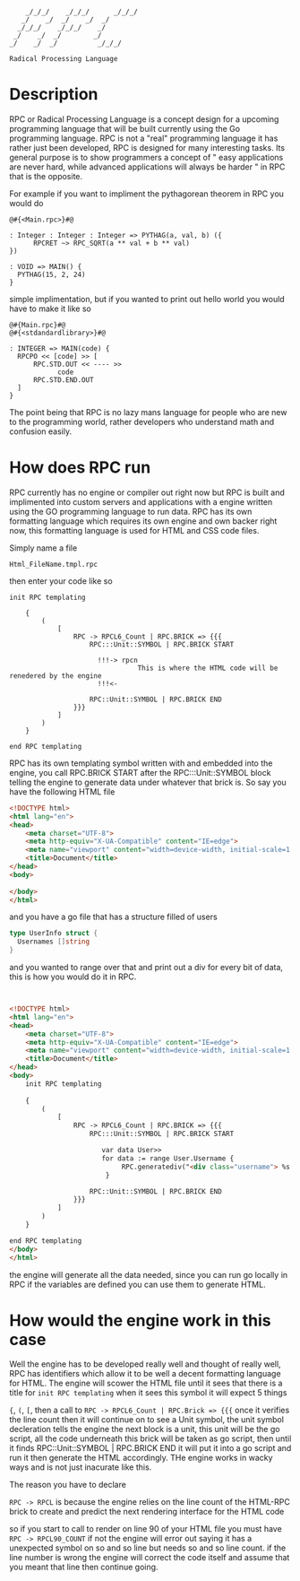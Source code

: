 ```
                                   
    _/_/_/    _/_/_/      _/_/_/   
   _/    _/  _/    _/  _/          
  _/_/_/    _/_/_/    _/           
 _/    _/  _/        _/            
_/    _/  _/          _/_/_/       
                                   
Radical Processing Language                                    
```

# Description 

RPC or Radical Processing Language is a concept design for a upcoming programming language that will be built currently using the Go programming language. RPC is not a "real" programming language it has rather just been developed, RPC is designed for many interesting tasks. Its general purpose is to show programmers a concept of " easy applications are never hard, while advanced applications will always be harder " in RPC that is the opposite. 

For example if you want to impliment the pythagorean theorem in RPC you would do 

```
@#{<Main.rpc>}#@

: Integer : Integer : Integer => PYTHAG(a, val, b) ({
      RPCRET ~> RPC_SQRT(a ** val + b ** val)
})

: VOID => MAIN() {
  PYTHAG(15, 2, 24)
}

```

simple implimentation, but if you wanted to print out hello world you would have to make it like so 

```
@#{Main.rpc}#@
@#{<stdandardlibrary>}#@

: INTEGER => MAIN(code) {
  RPCPO << [code] >> [
      RPC.STD.OUT << ---- >> 
            code 
      RPC.STD.END.OUT
  ]
}

```

The point being that RPC is no lazy mans language for people who are new to the programming world, rather developers who understand math and confusion easily.

# How does RPC run 

RPC currently has no engine or compiler out right now but RPC is built and implimented into custom servers and applications with a engine written using the GO programming language to run data. RPC has its own formatting language which requires its own engine and own backer right now, this formatting language is used for HTML and CSS code files.

Simply name a file 

`Html_FileName.tmpl.rpc`

then enter your code like so 

```
init RPC templating
    
    {
        (
            [
                RPC -> RPCL6_Count | RPC.BRICK => {{{
                    RPC:::Unit::SYMBOL | RPC.BRICK START

                      !!!-> rpcn 
                                This is where the HTML code will be renedered by the engine
                      !!!<-  

                    RPC::Unit::SYMBOL | RPC.BRICK END
                }}}
            ]
        )
    }

end RPC templating
```

RPC has its own templating symbol written with and embedded into the engine, you call RPC.BRICK START after the RPC:::Unit::SYMBOL block telling the engine to generate data under whatever that brick is. So say you have the following HTML file 

```html
<!DOCTYPE html>
<html lang="en">
<head>
    <meta charset="UTF-8">
    <meta http-equiv="X-UA-Compatible" content="IE=edge">
    <meta name="viewport" content="width=device-width, initial-scale=1.0">
    <title>Document</title>
</head>
<body>
    
</body>
</html>
```

and you have a go file that has a structure filled of users 

```go
type UserInfo struct {
  Usernames []string
}
```

and you wanted to range over that and print out a div for every bit of data, this is how you would do it in RPC.

```html


<!DOCTYPE html>
<html lang="en">
<head>
    <meta charset="UTF-8">
    <meta http-equiv="X-UA-Compatible" content="IE=edge">
    <meta name="viewport" content="width=device-width, initial-scale=1.0">
    <title>Document</title>
</head>
<body>
    init RPC templating
    
    {
        (
            [
                RPC -> RPCL6_Count | RPC.BRICK => {{{
                    RPC:::Unit::SYMBOL | RPC.BRICK START

                       var data User>>
                       for data := range User.Username {
                            RPC.generatediv("<div class="username"> %s </div>", data);
                        }

                    RPC::Unit::SYMBOL | RPC.BRICK END
                }}}
            ]
        )
    }

end RPC templating
</body>
</html>
```

the engine will generate all the data needed, since you can run go locally in RPC if the variables are defined you can use them to generate HTML. 

# How would the engine work in this case 

Well the engine has to be developed really well and thought of really well, RPC has identifiers which allow it to be well a decent formatting language for HTML. The engine will scower the HTML file until it sees that there is a title for `init RPC templating` when it sees this symbol it will expect 5 things 

`{`, `(`, `[`, then a call to `RPC -> RPCL6_Count | RPC.Brick => {{{` once it verifies the line count then it will continue on to see a Unit symbol, the unit symbol decleration tells the engine the next block is a unit, this unit will be the go script, all the code underneath this brick will be taken as go script, then until it finds RPC::Unit::SYMBOL | RPC.BRICK END it will put it into a go script and run it then generate the HTML accordingly. THe engine works in wacky ways and is not just inacurate like this. 

The reason you have to declare 

`RPC -> RPCL` is because the engine relies on the line count of the HTML-RPC brick to create and predict the next rendering interface for the HTML code

so if you start to call to render on line 90 of your HTML file you must have `RPC -> RPCL90_COUNT` if not the engine will error out saying it has a unexpected symbol on so and so line but needs so and so line count. if the line number is wrong the engine will correct the code itself and assume that you meant that line then continue going.
 
